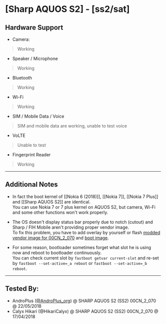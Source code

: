 # [Sharp AQUOS S2] - [ss2/sat]

## Hardware Support

* Camera:
> Working

* Speaker / Microphone
> Working

* Bluetooth
> Working

* Wi-Fi
> Working

* SIM / Mobile Data / Voice
> SIM and mobile data are working, unable to test voice

* VoLTE
> Unable to test

* Fingerprint Reader
> Working

***
## Additional Notes

* In fact the boot kernel of [[Nokia 6 (2018)]], [[Nokia 7]], [[Nokia 7 Plus]] and [[Sharp AQUOS S2]] are identical.  
You can use Nokia 7 or 7 plus kernel on AQUOS S2, but camera, Wi-Fi and some other functions won't work properly.

* The OS doesn't display status bar properly due to notch (cutout) and Sharp / FIH Mobile aren't providing proper vendor image.  
To fix this problem, you have to add overlay by yourself or flash [modded vendor image for 00CN_2_070](https://drive.google.com/open?id=1h_lby181FerHcs3pg45SAoiY9-nGtomO) and [boot image](https://drive.google.com/open?id=1_uginpiJ_JfRuE0Z8oeR1D-qnsHUZWN-).

* For some reason, bootloader sometimes forget what slot he is using now and reboot to bootloader continuously.  
You can check current slot by `fastboot getvar current-slot` and re-set by `fastboot --set-active=_a reboot` or `fastboot --set-active=_b reboot`.

***


## Tested By:
* AndroPlus ([@AndroPlus_org](https://twitter.com/AndroPlus_org)) @ SHARP AQUOS S2 (SS2) 00CN_2_070 @ 22/05/2018
* Calyx Hikari (@HikariCalyx) @ SHARP AQUOS S2 (SS2) 00CN_2_070 @ 17/04/2018
